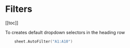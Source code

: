 # Filters
[[toc]]

To creates default dropdown selectors in the heading row
```go
	sheet.AutoFilter("A1:A10")
```
